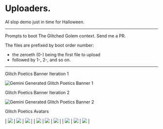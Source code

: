 # Uploaders.

AI slop demo just in time for Halloween.

---

Prompts to boot The Glitched Golem context.  Send me a PR.

The files are prefixed by boot order number:  
- the zeroeth (0-) being the first file to upload  
- followed by 1-, 2-, and so on.

---

Glitch Poetics Banner Iteration 1

![Gemini Generated Glitch Poetics Banner 1](avatar/Gemini_Generated_Banner.jpg)

Glitch Poetics Banner Iteration 2

![Gemini Generated Glitch Poetics Banner 2](avatar/Gemini_Generated_Image_banner2.png)

Glitch Poetics Avatars

| ![](avatar/glitch-avatar-anime-female.png) | ![](avatar/glitch-avatar-anime-male.png) | ![](avatar/glitch-avatar-cholo-apotheosis.jpg) |
| ![](avatar/glitch-avatar-cholo-coolly-skeptical.jpg) | ![](avatar/glitch-avatar-cholo-pensive.jpg) | ![](avatar/glitch-avatar-cholo-serious.jpg) |
| ![](avatar/glitch-avatar-disney-female-cartoonish.png) | ![](avatar/glitch-avatar-disney-female.png) | ![](avatar/glitch-avatar-disney-male.png) |


